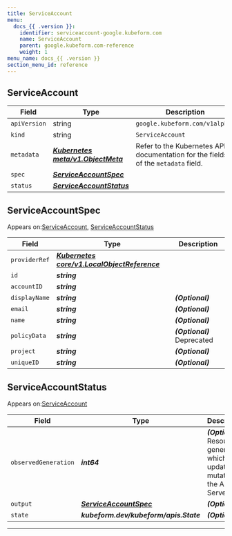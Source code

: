 ```yaml
---
title: ServiceAccount
menu:
  docs_{{ .version }}:
    identifier: serviceaccount-google.kubeform.com
    name: ServiceAccount
    parent: google.kubeform.com-reference
    weight: 1
menu_name: docs_{{ .version }}
section_menu_id: reference
---
```


## ServiceAccount
| Field | Type | Description |
| ------ | ----- | ----------- |
| `apiVersion` | string | `google.kubeform.com/v1alpha1` |
|    `kind` | string | `ServiceAccount` |
| `metadata` | ***[Kubernetes meta/v1.ObjectMeta](https://kubernetes.io/docs/reference/generated/kubernetes-api/v1.13/#objectmeta-v1-meta)***|Refer to the Kubernetes API documentation for the fields of the `metadata` field.|
| `spec` | ***[ServiceAccountSpec](#ServiceAccountSpec)***||
| `status` | ***[ServiceAccountStatus](#ServiceAccountStatus)***||
## ServiceAccountSpec

Appears on:[ServiceAccount](#ServiceAccount), [ServiceAccountStatus](#ServiceAccountStatus)

| Field | Type | Description |
| ------ | ----- | ----------- |
| `providerRef` | ***[Kubernetes core/v1.LocalObjectReference](https://kubernetes.io/docs/reference/generated/kubernetes-api/v1.13/#localobjectreference-v1-core)***||
| `id` | ***string***||
| `accountID` | ***string***||
| `displayName` | ***string***| ***(Optional)*** |
| `email` | ***string***| ***(Optional)*** |
| `name` | ***string***| ***(Optional)*** |
| `policyData` | ***string***| ***(Optional)*** Deprecated|
| `project` | ***string***| ***(Optional)*** |
| `uniqueID` | ***string***| ***(Optional)*** |
## ServiceAccountStatus

Appears on:[ServiceAccount](#ServiceAccount)

| Field | Type | Description |
| ------ | ----- | ----------- |
| `observedGeneration` | ***int64***| ***(Optional)*** Resource generation, which is updated on mutation by the API Server.|
| `output` | ***[ServiceAccountSpec](#ServiceAccountSpec)***| ***(Optional)*** |
| `state` | ***kubeform.dev/kubeform/apis.State***| ***(Optional)*** |
---
